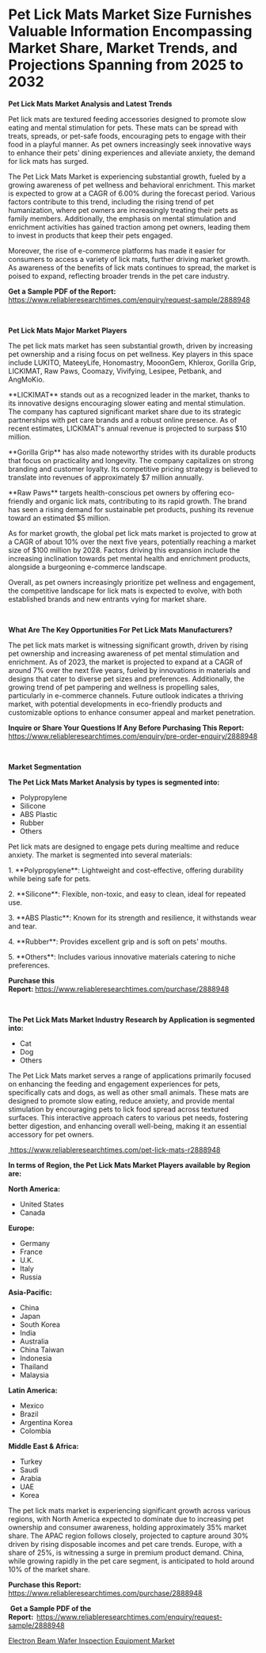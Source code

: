 <p><h1>Pet Lick Mats Market Size Furnishes Valuable Information Encompassing Market Share, Market Trends, and Projections Spanning from 2025 to 2032</h1></p><p><strong>Pet Lick Mats Market Analysis and Latest Trends</strong></p>
<p><p>Pet lick mats are textured feeding accessories designed to promote slow eating and mental stimulation for pets. These mats can be spread with treats, spreads, or pet-safe foods, encouraging pets to engage with their food in a playful manner. As pet owners increasingly seek innovative ways to enhance their pets' dining experiences and alleviate anxiety, the demand for lick mats has surged.</p><p>The Pet Lick Mats Market is experiencing substantial growth, fueled by a growing awareness of pet wellness and behavioral enrichment. This market is expected to grow at a CAGR of 6.00% during the forecast period. Various factors contribute to this trend, including the rising trend of pet humanization, where pet owners are increasingly treating their pets as family members. Additionally, the emphasis on mental stimulation and enrichment activities has gained traction among pet owners, leading them to invest in products that keep their pets engaged.</p><p>Moreover, the rise of e-commerce platforms has made it easier for consumers to access a variety of lick mats, further driving market growth. As awareness of the benefits of lick mats continues to spread, the market is poised to expand, reflecting broader trends in the pet care industry.</p></p>
<p><strong>Get a Sample PDF of the Report:&nbsp;</strong> <a href="https://www.reliableresearchtimes.com/enquiry/request-sample/2888948?utm_campaign=3184&utm_medium=2&utm_source=Github&utm_content=ia&utm_term=14032025&utm_id=pet-lick-mats">https://www.reliableresearchtimes.com/enquiry/request-sample/2888948</a></p>
<p>&nbsp;</p>
<p><strong>Pet Lick Mats Major Market Players</strong></p>
<p><p>The pet lick mats market has seen substantial growth, driven by increasing pet ownership and a rising focus on pet wellness. Key players in this space include LUKITO, MateeyLife, Honomastry, MooonGem, Khlerox, Gorilla Grip, LICKIMAT, Raw Paws, Coomazy, Vivifying, Lesipee, Petbank, and AngMoKio.</p><p>**LICKIMAT** stands out as a recognized leader in the market, thanks to its innovative designs encouraging slower eating and mental stimulation. The company has captured significant market share due to its strategic partnerships with pet care brands and a robust online presence. As of recent estimates, LICKIMAT's annual revenue is projected to surpass $10 million.</p><p>**Gorilla Grip** has also made noteworthy strides with its durable products that focus on practicality and longevity. The company capitalizes on strong branding and customer loyalty. Its competitive pricing strategy is believed to translate into revenues of approximately $7 million annually. </p><p>**Raw Paws** targets health-conscious pet owners by offering eco-friendly and organic lick mats, contributing to its rapid growth. The brand has seen a rising demand for sustainable pet products, pushing its revenue toward an estimated $5 million.</p><p>As for market growth, the global pet lick mats market is projected to grow at a CAGR of about 10% over the next five years, potentially reaching a market size of $100 million by 2028. Factors driving this expansion include the increasing inclination towards pet mental health and enrichment products, alongside a burgeoning e-commerce landscape.</p><p>Overall, as pet owners increasingly prioritize pet wellness and engagement, the competitive landscape for lick mats is expected to evolve, with both established brands and new entrants vying for market share.</p></p>
<p>&nbsp;</p>
<p><strong>What Are The Key Opportunities For Pet Lick Mats Manufacturers?</strong></p>
<p><p>The pet lick mats market is witnessing significant growth, driven by rising pet ownership and increasing awareness of pet mental stimulation and enrichment. As of 2023, the market is projected to expand at a CAGR of around 7% over the next five years, fueled by innovations in materials and designs that cater to diverse pet sizes and preferences. Additionally, the growing trend of pet pampering and wellness is propelling sales, particularly in e-commerce channels. Future outlook indicates a thriving market, with potential developments in eco-friendly products and customizable options to enhance consumer appeal and market penetration.</p></p>
<p><strong>Inquire or Share Your Questions If Any Before Purchasing This Report:</strong> <a href="https://www.reliableresearchtimes.com/enquiry/pre-order-enquiry/2888948?utm_campaign=3184&utm_medium=2&utm_source=Github&utm_content=ia&utm_term=14032025&utm_id=pet-lick-mats">https://www.reliableresearchtimes.com/enquiry/pre-order-enquiry/2888948</a></p>
<p>&nbsp;</p>
<p><strong>Market Segmentation</strong></p>
<p><strong>The Pet Lick Mats Market Analysis by types is segmented into:</strong></p>
<p><ul><li>Polypropylene</li><li>Silicone</li><li>ABS Plastic</li><li>Rubber</li><li>Others</li></ul></p>
<p><p>Pet lick mats are designed to engage pets during mealtime and reduce anxiety. The market is segmented into several materials: </p><p>1. **Polypropylene**: Lightweight and cost-effective, offering durability while being safe for pets.</p><p>2. **Silicone**: Flexible, non-toxic, and easy to clean, ideal for repeated use.</p><p>3. **ABS Plastic**: Known for its strength and resilience, it withstands wear and tear.</p><p>4. **Rubber**: Provides excellent grip and is soft on pets' mouths.</p><p>5. **Others**: Includes various innovative materials catering to niche preferences.</p></p>
<p><strong>Purchase this Report:&nbsp;</strong><a href="https://www.reliableresearchtimes.com/purchase/2888948?utm_campaign=3184&utm_medium=2&utm_source=Github&utm_content=ia&utm_term=14032025&utm_id=pet-lick-mats">https://www.reliableresearchtimes.com/purchase/2888948</a></p>
<p>&nbsp;</p>
<p><strong>The Pet Lick Mats Market Industry Research by Application is segmented into:</strong></p>
<p><ul><li>Cat</li><li>Dog</li><li>Others</li></ul></p>
<p><p>The Pet Lick Mats market serves a range of applications primarily focused on enhancing the feeding and engagement experiences for pets, specifically cats and dogs, as well as other small animals. These mats are designed to promote slow eating, reduce anxiety, and provide mental stimulation by encouraging pets to lick food spread across textured surfaces. This interactive approach caters to various pet needs, fostering better digestion, and enhancing overall well-being, making it an essential accessory for pet owners.</p></p>
<p><a href="https://www.reliableresearchtimes.com/pet-lick-mats-r2888948?utm_campaign=3184&utm_medium=2&utm_source=Github&utm_content=ia&utm_term=14032025&utm_id=pet-lick-mats">&nbsp;https://www.reliableresearchtimes.com/pet-lick-mats-r2888948</a></p>
<p><strong>In terms of Region, the Pet Lick Mats Market Players available by Region are:</strong></p>
<p>
    <p> <strong> North America: </strong>
        <ul>
            <li>United States</li>
            <li>Canada</li>
        </ul>
        </p> 
    <p> <strong> Europe: </strong>
        <ul>
            <li>Germany</li>
            <li>France</li>
            <li>U.K.</li>
            <li>Italy</li>
            <li>Russia</li>
        </ul>
        </p> 
    <p> <strong> Asia-Pacific: </strong>
        <ul>
            <li>China</li>
            <li>Japan</li>
            <li>South Korea</li>
            <li>India</li>
            <li>Australia</li>
            <li>China Taiwan</li>
            <li>Indonesia</li>
            <li>Thailand</li>
            <li>Malaysia</li>
        </ul>
        </p> 
    <p> <strong> Latin America: </strong>
        <ul>
            <li>Mexico</li>
            <li>Brazil</li>
            <li>Argentina Korea</li>
            <li>Colombia</li>
        </ul>
        </p> 
    <p> <strong> Middle East & Africa: </strong>
        <ul>
            <li>Turkey</li>
            <li>Saudi</li>
            <li>Arabia</li>
            <li>UAE</li>
            <li>Korea</li>
        </ul>
    </p>
    </p>
<p><p>The pet lick mats market is experiencing significant growth across various regions, with North America expected to dominate due to increasing pet ownership and consumer awareness, holding approximately 35% market share. The APAC region follows closely, projected to capture around 30% driven by rising disposable incomes and pet care trends. Europe, with a share of 25%, is witnessing a surge in premium product demand. China, while growing rapidly in the pet care segment, is anticipated to hold around 10% of the market share.</p></p>
<p><strong>Purchase this Report: </strong><a href="https://www.reliableresearchtimes.com/purchase/2888948?utm_campaign=3184&utm_medium=2&utm_source=Github&utm_content=ia&utm_term=14032025&utm_id=pet-lick-mats">https://www.reliableresearchtimes.com/purchase/2888948</a></p>
<p>&nbsp;<strong>Get a Sample PDF of the Report:&nbsp;&nbsp;</strong><a href="https://www.reliableresearchtimes.com/enquiry/request-sample/2888948?utm_campaign=3184&utm_medium=2&utm_source=Github&utm_content=ia&utm_term=14032025&utm_id=pet-lick-mats">https://www.reliableresearchtimes.com/enquiry/request-sample/2888948</a></p>
<p><strong></strong></p>
<p><p><a href="https://github.com/momossidram/Market-Research-Report-List-1/blob/main/electron-beam-wafer-inspection-equipment-market.md?utm_campaign=3184&utm_medium=2&utm_source=Github&utm_content=ia&utm_term=14032025&utm_id=pet-lick-mats">Electron Beam Wafer Inspection Equipment Market</a></p></p>